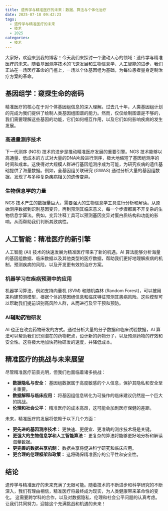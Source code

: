 ```yaml
---
title: 遗传学与精准医疗的未来：数据、算法与个体化治疗
date: 2025-07-18 09:42:23
tags:
  - 遗传学与精准医疗的未来
  - 技术
  - 2025
categories:
  - 技术
---
```


大家好，欢迎来到我的博客！今天我们来探讨一个激动人心的领域：遗传学与精准医疗的未来。随着基因测序技术的飞速发展和生物信息学、人工智能的进步，我们正站在一场医疗革命的门槛上，一场以个体基因组为基础，为每位患者量身定制治疗方案的革命。

## 基因组学：窥探生命的密码

精准医疗的核心在于对个体基因组信息的深入理解。过去几十年，人类基因组计划的完成为我们提供了绘制人类基因组图谱的能力。然而，仅仅绘制图谱是不够的，我们需要理解这些基因的功能，它们如何相互作用，以及它们如何影响疾病的发生发展。

### 高通量测序技术

下一代测序 (NGS) 技术的进步是推动精准医疗发展的重要引擎。NGS 技术能够以高通量、低成本的方式对大量的DNA片段进行测序，极大地缩短了基因组测序的时间和成本。这使得对大规模人群进行基因组测序成为可能，为研究疾病的遗传基础提供了海量数据。例如，全基因组关联研究 (GWAS) 通过分析大量的基因组数据，发现了与多种复杂疾病相关的遗传变异。

### 生物信息学的力量

NGS 技术产生的数据量巨大，需要强大的生物信息学工具进行分析和解读。从原始测序数据到识别基因变异，再到预测其临床意义，每一个步骤都离不开复杂的生物信息学算法。例如，变异注释工具可以预测基因变异对蛋白质结构和功能的影响，从而帮助我们判断其致病性。

## 人工智能：精准医疗的新引擎

人工智能 (AI) 技术的快速发展为精准医疗带来了新的机遇。AI 算法能够分析海量的基因组数据、临床数据以及其他类型的医疗数据，帮助我们更好地理解疾病的机制，预测疾病的风险，以及开发更有效的治疗方案。

### 机器学习在疾病预测中的应用

机器学习算法，例如支持向量机 (SVM) 和随机森林 (Random Forest)，可以被用来构建预测模型，根据个体的基因组信息和临床特征预测其患病风险。这些模型可以帮助我们提前识别高风险人群，从而进行及早干预和预防。

### AI辅助药物研发

AI 也正在改变药物研发的方式。通过分析大量的分子数据和临床试验数据，AI 算法可以帮助我们识别潜在的药物靶点，设计新的药物分子，以及预测药物的疗效和安全性。这将极大地加快药物研发的速度，并降低成本。

## 精准医疗的挑战与未来展望

尽管精准医疗前景光明，但我们也面临着诸多挑战：

* **数据隐私与安全：**  基因组数据属于高度敏感的个人信息，保护其隐私和安全至关重要。
* **数据解释与临床应用：** 将基因组信息转化为可操作的临床建议仍然是一个巨大的挑战。
* **伦理和社会公平：** 精准医疗的成本高昂，这可能会加剧医疗保健的差距。

未来，精准医疗的发展将依赖于以下几个方面：

* **更先进的基因测序技术：**  更快速、更便宜、更准确的测序技术将是关键。
* **更强大的生物信息学和人工智能算法：**  更复杂的算法将能够更好地分析和解读海量数据。
* **更完善的数据共享机制：**  数据共享将促进科学研究和临床应用。
* **更合理的伦理框架和政策：**  这将确保精准医疗的公平性和安全性。


## 结论

遗传学与精准医疗的未来充满了无限可能。随着技术的不断进步和科学研究的不断深入，我们有理由相信，精准医疗将最终成为现实，为人类健康带来革命性的变化。  这需要跨学科的合作，以及对数据隐私、伦理和社会公平问题的认真考虑。  让我们共同努力，迎接这个充满挑战和机遇的未来！